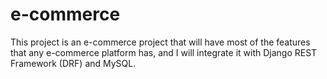 # e-commerce
This project is an e-commerce project that will have most of the features that any e-commerce platform has, and I will integrate it with Django REST Framework (DRF) and MySQL.
